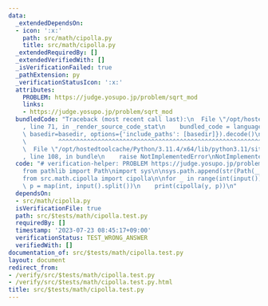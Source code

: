 ```yaml
---
data:
  _extendedDependsOn:
  - icon: ':x:'
    path: src/math/cipolla.py
    title: src/math/cipolla.py
  _extendedRequiredBy: []
  _extendedVerifiedWith: []
  _isVerificationFailed: true
  _pathExtension: py
  _verificationStatusIcon: ':x:'
  attributes:
    PROBLEM: https://judge.yosupo.jp/problem/sqrt_mod
    links:
    - https://judge.yosupo.jp/problem/sqrt_mod
  bundledCode: "Traceback (most recent call last):\n  File \"/opt/hostedtoolcache/Python/3.11.4/x64/lib/python3.11/site-packages/onlinejudge_verify/documentation/build.py\"\
    , line 71, in _render_source_code_stat\n    bundled_code = language.bundle(stat.path,\
    \ basedir=basedir, options={'include_paths': [basedir]}).decode()\n          \
    \         ^^^^^^^^^^^^^^^^^^^^^^^^^^^^^^^^^^^^^^^^^^^^^^^^^^^^^^^^^^^^^^^^^^^^^^^^^^^^^^^^^\n\
    \  File \"/opt/hostedtoolcache/Python/3.11.4/x64/lib/python3.11/site-packages/onlinejudge_verify/languages/python.py\"\
    , line 108, in bundle\n    raise NotImplementedError\nNotImplementedError\n"
  code: "# verification-helper: PROBLEM https://judge.yosupo.jp/problem/sqrt_mod\n\
    from pathlib import Path\nimport sys\n\nsys.path.append(str(Path(__file__).resolve().parent.parent.parent.parent))\n\
    from src.math.cipolla import cipolla\n\nfor _ in range(int(input())):\n    y,\
    \ p = map(int, input().split())\n    print(cipolla(y, p))\n"
  dependsOn:
  - src/math/cipolla.py
  isVerificationFile: true
  path: src/$tests/math/cipolla.test.py
  requiredBy: []
  timestamp: '2023-07-23 08:45:17+09:00'
  verificationStatus: TEST_WRONG_ANSWER
  verifiedWith: []
documentation_of: src/$tests/math/cipolla.test.py
layout: document
redirect_from:
- /verify/src/$tests/math/cipolla.test.py
- /verify/src/$tests/math/cipolla.test.py.html
title: src/$tests/math/cipolla.test.py
---
```

